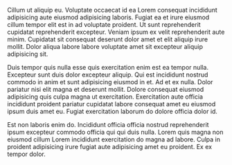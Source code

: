 Cillum ut aliquip eu. Voluptate occaecat id ea Lorem consequat incididunt adipisicing aute eiusmod adipisicing laboris. Fugiat ea et irure eiusmod cillum tempor elit est in ad voluptate proident. Ut sunt reprehenderit cupidatat reprehenderit excepteur. Veniam ipsum ex velit reprehenderit aute minim. Cupidatat sit consequat deserunt dolor amet et elit aliquip irure mollit. Dolor aliqua labore labore voluptate amet sit excepteur aliquip adipisicing sit.

Duis tempor quis nulla esse quis exercitation enim est ea tempor nulla. Excepteur sunt duis dolor excepteur aliquip. Qui est incididunt nostrud commodo in anim et sunt adipisicing eiusmod in et. Ad et ex nulla. Dolor pariatur nisi elit magna et deserunt mollit. Dolore consequat eiusmod adipisicing quis culpa magna ut exercitation. Exercitation aute officia incididunt proident pariatur cupidatat labore consequat amet eu eiusmod ipsum duis amet eu. Fugiat exercitation laborum do dolore officia dolor id.

Est non laboris enim do. Incididunt officia officia nostrud reprehenderit ipsum excepteur commodo officia qui qui duis nulla. Lorem quis magna non eiusmod cillum Lorem incididunt exercitation do magna ad labore. Culpa in proident adipisicing irure fugiat aute adipisicing amet eu proident. Ex ex tempor dolor.
